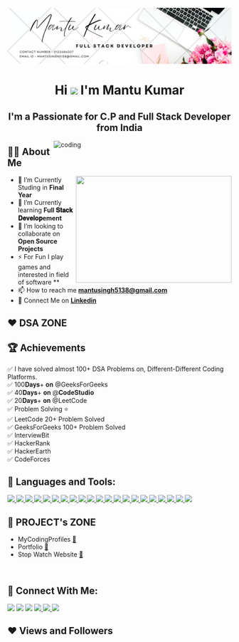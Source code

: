 ![logo](https://github.com/Mantu12344/logo_pr/blob/main/Mantu%20Kumar%20Singh.png)

<h1 align="center">Hi <img src="https://raw.githubusercontent.com/MartinHeinz/MartinHeinz/master/wave.gif" width="30px"> I'm <b>Mantu Kumar</b></h1>



<h2 align="center"><b>I'm a Passionate for C.P and Full Stack Developer from India </b></h2>

<img align="right" alt="coding" width="400" src="https://user-images.githubusercontent.com/55389276/140866485-8fb1c876-9a8f-4d6a-98dc-08c4981eaf70.gif">

<!--
<h4 align="center"><b>Problem Solving Enthusiast || 300 + Code on @GeeksforGeeks || 40 + Code on @CodeStudio|| 20 + Code on @LeetCode ||  Problem Solving || Institute 5st🥇 Rank GFG || Others Platforms InterviewBit || HackerEarth || CodeChef || CodeForces || 400 + Problems Solved on DSA & also doning  || DSA Lover ❤️ || WEB DEVELOPER 💻
</b></h4> -->


<!-- <img align="right" alt="Coding" width="400" src="bn.gif"> -->

## 🙋‍♂️ About Me
<a><img align="right" src="MyLCGoldBedge.gif" width="350" height="240" /></a>
 <!-- - 📔 Live [**MyResume**](https://github.com/rajeevrajak/ResumeMe/blob/main/RAJEEV-RESUME-2023-1.pdf) 
 - 👨‍💻 Check My! [**CodingProfile**](https://mycodingprofiles.netlify.app/) -->
- 🔭 I’m Currently Studing in **Final Year**
- 📘 I’m Currently learning **Full 𝐒𝐭𝐚𝐜𝐤 𝐃𝐞𝐯𝐞𝐥𝐨𝐩ement**
- 👯 I’m looking to collaborate on **Open Source Projects**
- ⚡ For Fun I play games and interested in  field of software **
- 📫 How to reach me **mantusingh5138@gmail.com**
- 🔗 Connect Me on [**Linkedin**](https://www.linkedin.com/in/mantu-singh-69969b20b)


## ❤️ DSA ZONE

<!-- <p align="left"> 
<img src="https://github.com/rajeevrajak/DSA-Zone-Image/blob/main/gfg.png">
<img src="https://github.com/rajeevrajak/DSA-Zone-Image/blob/main/lc.png">
<img src="https://github.com/rajeevrajak/DSA-Zone-Image/blob/main/hr.png" height="96px" width="96px">
<img src="https://github.com/rajeevrajak/DSA-Zone-Image/blob/main/ib.png">
<img src="https://github.com/rajeevrajak/DSA-Zone-Image/blob/main/cf.png" height="96px" width="96px"> 
<img src="https://github.com/rajeevrajak/DSA-Zone-Image/blob/main/cc.png" height="96px" width="96px">
<img src="https://github.com/rajeevrajak/DSA-Zone-Image/blob/main/he.png" height="96px" width="96px">
</p> -->


## 🏆 Achievements
✅ I have solved almost 100+ DSA Problems on, Different-Different Coding Platforms.  <br>
✅ 100𝐃𝐚𝐲𝐬+ 𝐨𝐧 @GeeksForGeeks <br>
✅ 40𝐃𝐚𝐲𝐬+ 𝐨𝐧 @𝐂𝐨𝐝𝐞𝐒𝐭𝐮𝐝𝐢𝐨 <br>
✅ 20𝐃𝐚𝐲𝐬+ 𝐨𝐧 @LeetCode <br>
✅ Problem Solving ⭐ <br>
✅ LeetCode 20+ Problem Solved <br>
✅ GeeksForGeeks 100+ Problem Solved <br>
✅ InterviewBit  <br>
✅ HackerRank  <br>
✅ HackerEarth  <br>
✅ CodeForces  <br>



## 🚀 Languages and Tools:

<p align="left"> 
    <a href="#"> <img src="https://img.icons8.com/color/100/000000/c-plus-plus-logo.png"/> </a>
    <a href="#"> <img src="https://img.icons8.com/external-filled-line-andi-nur-abdillah/100/000000/external-Data-Structure-artificial-intelligence-(filled-line)-filled-line-andi-nur-abdillah.png"/> </a>
    <a href="#"> <img src="https://img.icons8.com/color/96/000000/html-5--v1.png"/> </a> 
    <a href="#"> <img src="https://img.icons8.com/color/96/000000/css3.png"/> </a> 
    <a href="#"> <img src="https://img.icons8.com/color/96/000000/bootstrap.png"/> </a> 
    <a href="#"> <img src="https://img.icons8.com/arcade/100/000000/js.png"/> </a>
    <a href="#"> <img src="https://img.icons8.com/3d-fluency/100/null/database.png"/> </a>
    <a href="#"> <img src="https://img.icons8.com/color/96/000000/mysql-logo.png"/> </a>
    <a href="#"> <img src="https://img.icons8.com/color/96/000000/git.png"/> </a>
    <a href="#"> <img src="https://img.icons8.com/ios-filled/100/000000/github.png"/> </a> 
    <!--<a href="#"> <img src="https://img.icons8.com/color/96/000000/pycharm.png"/> </a>-->
    <!-- <a href="#"> <img src="https://img.icons8.com/color/96/000000/intellij-idea.png"/> </a> -->
    <a href="#"> <img src="https://img.icons8.com/color/96/000000/visual-studio--v2.png"/> </a>
    <a href="#"> <img src="https://img.icons8.com/color/96/000000/linux--v1.png"/> </a> 
    <!--<a href="#"> <img src="https://img.icons8.com/color/96/windows-10.png"/> </a>-->
    <!--<a href="#"> <img src="https://img.icons8.com/ios-filled/100/000000/django.png"/> </a> -->
   <!-- <a href="#"> <img src="https://img.icons8.com/color/96/000000/c-sharp-logo-2.png"/> </a>-->
    <a href="#"> <img src="https://img.icons8.com/color/96/000000/adobe-photoshop--v1.png"/> </a>   
    <a href="#"> <img src="https://img.icons8.com/color/96/mongodb.png"/> </a>  
    <a href="#"> <img src="https://img.icons8.com/ios/96/express-js.png"/> </a>  
    <a href="#"> <img src="https://img.icons8.com/officel/96/react.png"/> </a> 
    <a href="#"> <img src="https://img.icons8.com/fluency/96/node-js.png"/> </a>
    <a href="#"> <img src="https://img.icons8.com/color/100/null/tailwind_css.png"/> </a>
    <a href="#"> <img src="https://img.icons8.com/color-glass/100/000000/operating-system.png"/> </a>
    <a href="#"> <img src="https://img.icons8.com/color/96/000000/python--v1.png"/> </a>
    <a href="#"> <img src="https://img.icons8.com/color/96/000000/java-coffee-cup-logo--v1.png"/> </a>
  
</p>



## 📝 PROJECT's ZONE

-  MyCodingProfiles [**🔗**]()  
-  Portfolio [**🔗**]() 
-  Stop Watch Website [**🔗**]()

 
<!--<p align="center"><img align="center" src="https://github-readme-streak-stats.herokuapp.com/?user=rajeevrajak&" alt="rajeevrajak"/></p>-->

<br>

<!--  new -->


<!--## 📊 My Github Status

<br>
<p align="left"> <a href="https://github.com/ryo-ma/github-profile-trophy"><img src="https://github-profile-trophy.vercel.app/?username=rajeevrajak" alt="mantu_kumar" /></a> </p>



<p align="left"> <a href="https://twitter.com/" target="blank"><img src="https://img.shields.io/twitter/follow/?logo=twitter&style=for-the-badge" alt="" /></a> </p>


<p><img align="left" src="https://github-readme-stats.vercel.app/api/top-langs?username=rajeevrajak&show_icons=true&locale=en&layout=compact" alt="rajeevrajak" /></p>

<p>&nbsp;<img align="center" src="https://github-readme-stats.vercel.app/api?username=rajeevrajak&show_icons=true&locale=en" alt="rajeevrajak" /></p>

<br>-->

<!-- ## 📈 Graph
<p align="center">
   <img src="https://github.com/rajeevrajak/svgIcons/blob/main/github-contribution-grid-snake.svg" alt="snake">
</p> -->


## 📧 Connect With Me:

<p align="left">  
 <a href="https://www.linkedin.com/in/mantu-singh-69969b20b"    target="_blank">  <img src="https://img.icons8.com/color/60/null/linkedin.png"/></a>
    
 <!-- <a href="https://stackexchange.com/users/28167349/rajeev-rajak"> 
  <img src="https://img.icons8.com/color/60/null/stackoverflow.png"/> </a>  -->
    
  <a href="https://github.com/MantuKumar15" target="_blank">  
  <img src="https://img.icons8.com/color/60/null/github--v1.png"/></a>
    
  <a href="https://instagram.com/mantusingh5138?utm_source=qr&igshid=NGExMmI2YTkyZg%3D%3D" target="_blank">
  <img src="https://img.icons8.com/color/60/null/instagram-new--v1.png"/></a>
    
  <a href="https://www.facebook.com/profile.php?id=100037453986869&mibextid=ZbWKwL" target="_blank"> 
  <img src="https://img.icons8.com/color/60/null/facebook-new.png"/> </a>  
    
  <a href="https://twitter.com/MantuSingh5832?t=Yv2MHFRsual9ClcC-BvZ3A&s=09" target="_blank"> 
  <img src="https://img.icons8.com/color/60/null/twitter--v4.png"/> </a>  
    
  <a href="https://www.youtube.com/@mrks2022song" target="_blank">
  <img src="https://img.icons8.com/color/60/null/youtube-play.png"/> </a>
    
</p>

## ❤ Views and Followers
 <!--<p align="left"> <img src="https://komarev.com/ghpvc/?username=rajeevrajak&label=Profile%20views&color=0e75b6&style=flat" alt="mantukumar" /> </p>-->
